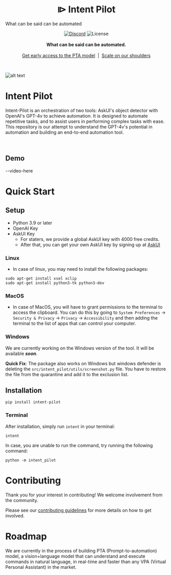 
<h1 align="center">⧐ Intent Pilot </h1>

What can be said can be automated

<p align="center">
    <a href="https://discord.com/invite/Gu35zMGxbx">
        <img alt="Discord" src="https://img.shields.io/discord/912752657662349312?logo=discord&style=flat&logoColor=white"/></a>
    <img src="https://img.shields.io/static/v1?label=license&message=MIT&color=white&style=flat" alt="License"/>
    <br>
    <br>
    <strong>What can be said can be automated.</strong><br>
    <br><a href="https://askui.com">Get early access to the PTA model</a>‎ ‎ |‎ ‎ <a href="https://askui.com/">Scale on our shoulders</a><br>
</p>

<br>


![alt text](<images/opening-dialogue.png>)
# Intent Pilot 

Intent-Pilot is an orchestration of two tools: AskUI's object detector with OpenAI's GPT-4v to achieve automation. It is designed to automate repetitive tasks, and to assist users in performing complex tasks with ease. This repository is our attempt to understand the GPT-4v's potential in automation and building an end-to-end automation tool.

<br>

## Demo

--video-here


# Quick Start

## Setup

- Python 3.9 or later
- OpenAI Key
- AskUI Key
    - For staters, we provide a global AskUI key with 4000 free credits.
    - After that, you can get your own AskUI key by signing up at [AskUI](https://askui.com)

### Linux
- In case of linux, you may need to install the following packages:
```shell
sudo apt-get install xsel xclip 
sudo apt-get install python3-tk python3-dev
```
### MacOS
- In case of MacOS, you will have to grant permissions to the terminal to access the clipboard. You can do this by going to `System Preferences` -> `Security & Privacy` -> `Privacy` -> `Accessibility` and then adding the terminal to the list of apps that can control your computer.

### Windows

We are currently working on the Windows version of the tool. It will be available __*soon*__.

__Quick Fix__: The package also works on Windows but windows defender is deleting the `src/intent_pilot/utils/screenshot.py` file. You have to restore the file from the quarantine and add it to the exclusion list.

## Installation

```shell
pip install intent-pilot
```

### Terminal

After installation, simply run `intent` in your terminal:

```shell
intent
```

In case, you are unable to run the command, try running the following command:
```shell
python -m intent_pilot
```

# Contributing

Thank you for your interest in contributing! We welcome involvement from the community.

Please see our [contributing guidelines](docs/CONTRIBUTING.md) for more details on how to get involved.

# Roadmap

We are currently in the process of building PTA (Prompt-to-automation) model, a vision+language model that can understand and execute commands in natural language, in real-time and faster than any VPA (Virtual Personal Assistant) in the market.